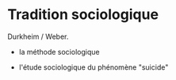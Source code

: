 # Tradition sociologique

Durkheim / Weber.

- la méthode sociologique

- l'étude sociologique du phénomène "suicide"

